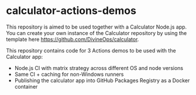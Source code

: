 # calculator-actions-demos

This repository is aimed to be used together with a Calculator Node.js app. You can create your own instance of the Calculator repository by using the template here https://github.com/DivineOps/calculator. 

This repository contains code for 3 Actions demos to be used with the Calculator app:
- Node.js CI with matrix strategy across different OS and node versions
- Same CI + caching for non-Windows runners
- Publishing the calculator app into GitHub Packages Registry as a Docker container

